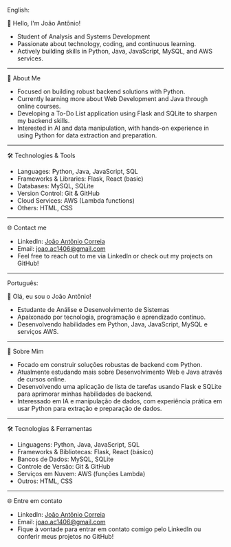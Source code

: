 English:

👋 Hello, I'm João Antônio!

  - Student of Analysis and Systems Development
  - Passionate about technology, coding, and continuous learning.
  - Actively building skills in Python, Java, JavaScript, MySQL, and AWS services.

____________________________________________________________________________________________
🚀 About Me

  - Focused on building robust backend solutions with Python.
  - Currently learning more about Web Development and Java through online courses.
  - Developing a To-Do List application using Flask and SQLite to sharpen my backend skills.
  - Interested in AI and data manipulation, with hands-on experience in using Python for data extraction and preparation.

____________________________________________________________________________________________
🛠️ Technologies & Tools

  - Languages: Python, Java, JavaScript, SQL
  - Frameworks & Libraries: Flask, React (basic)
  - Databases: MySQL, SQLite
  - Version Control: Git & GitHub
  - Cloud Services: AWS (Lambda functions)
  - Others: HTML, CSS

____________________________________________________________________________________________
🌐 Contact me
  - LinkedIn: [João Antônio Correia](https://www.linkedin.com/in/jo%C3%A3o-ant%C3%B4nio-correia-409082292/)
  - Email: joao.ac1406@gmail.com
  - Feel free to reach out to me via LinkedIn or check out my projects on GitHub!

____________________________________________________________________________________________


Português:

👋 Olá, eu sou o João Antônio!

  - Estudante de Análise e Desenvolvimento de Sistemas
  - Apaixonado por tecnologia, programação e aprendizado contínuo.
  - Desenvolvendo habilidades em Python, Java, JavaScript, MySQL e serviços AWS.

____________________________________________________________________________________________
🚀 Sobre Mim

  - Focado em construir soluções robustas de backend com Python.
  - Atualmente estudando mais sobre Desenvolvimento Web e Java através de cursos online.
  - Desenvolvendo uma aplicação de lista de tarefas usando Flask e SQLite para aprimorar minhas habilidades de backend.
  - Interessado em IA e manipulação de dados, com experiência prática em usar Python para extração e preparação de dados.

____________________________________________________________________________________________
🛠️ Tecnologias & Ferramentas

  - Linguagens: Python, Java, JavaScript, SQL
  - Frameworks & Bibliotecas: Flask, React (básico)
  - Bancos de Dados: MySQL, SQLite
  - Controle de Versão: Git & GitHub
  - Serviços em Nuvem: AWS (funções Lambda)
  - Outros: HTML, CSS


____________________________________________________________________________________________
🌐 Entre em contato

  - LinkedIn: [João Antônio Correia](https://www.linkedin.com/in/jo%C3%A3o-ant%C3%B4nio-correia-409082292/)
  - Email: joao.ac1406@gmail.com
  - Fique à vontade para entrar em contato comigo pelo LinkedIn ou conferir meus projetos no GitHub!
    
<!---
joao-ac/joao-ac is a ✨ special ✨ repository because its `README.md` (this file) appears on your GitHub profile.
You can click the Preview link to take a look at your changes.
--->
